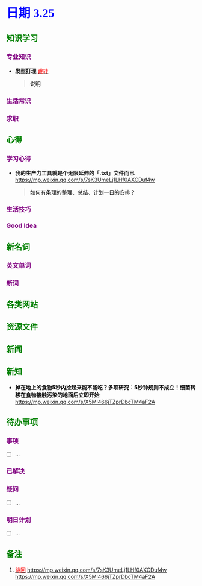 ## <font color = blue face=楷体 size=6>日期 3.25 </font>

## <font color = green>知识学习 </font>
### <font color = purple>专业知识 </font>
+ **发型打理** <a id = "01-1">  [<font color = red>跳转</font>](#01-2)
   > <font color = o> 说明 </font>
### <font color = purple>生活常识 </font>

### <font color = purple>求职 </font>



## <font color = green>心得 </font>
### <font color = purple>学习心得 </font>
+ **我的生产力工具就是个无限延伸的「.txt」文件而已**  
	https://mp.weixin.qq.com/s/7sK3UmeLj1LHf0AXCDuf4w  
	 > <font color = o> 如何有条理的整理、总结、计划一日的安排？
### <font color = purple>生活技巧 </font>

### <font color = purple>Good Idea </font>



## <font color = green>新名词 </font>
### <font color = purple>英文单词 </font>
### <font color = purple>新词 </font>



## <font color = green>各类网站 </font>


## <font color = green>资源文件 </font>


## <font color = green>新闻 </font>


## <font color = green>新知 </font>
+ **掉在地上的食物5秒内捡起来能不能吃？多项研究：5秒钟规则不成立！细菌转移在食物接触污染的地面后立即开始**  
	https://mp.weixin.qq.com/s/X5Ml466jTZprDbcTM4aF2A  
	
## <font color = green>待办事项 </font>
### <font color = purple>事项 </font>
- [ ] ...
### <font color = purple>已解决 </font>
### <font color = purple>疑问 </font>
- [ ] ...
### <font color = purple>明日计划 </font>
- [ ] ...


## <font color = green>备注 </font>
  1. <a id ="01-2">[<font color = red>跳回</font>](#01-1)
https://mp.weixin.qq.com/s/7sK3UmeLj1LHf0AXCDuf4w
https://mp.weixin.qq.com/s/X5Ml466jTZprDbcTM4aF2A
<!--stackedit_data:
eyJoaXN0b3J5IjpbLTExMTg0MjQ1MDksMTQzMDUzNjc2NSwtOT
g2MjYyMTU3XX0=
-->